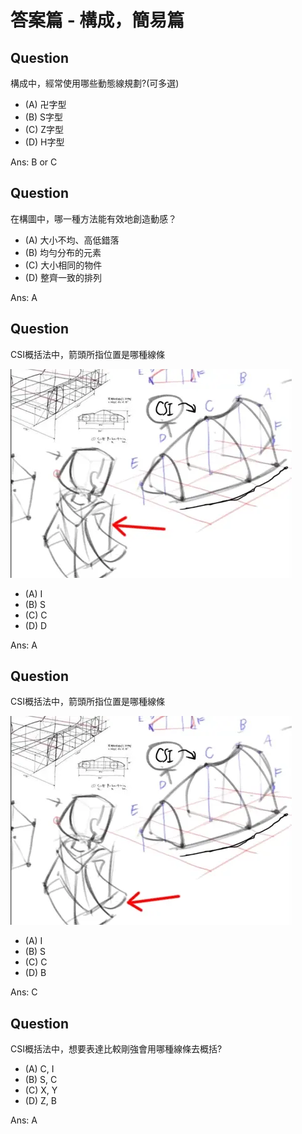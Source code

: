 # 答案篇 - 構成，簡易篇

## Question
構成中，經常使用哪些動態線規劃?(可多選)

* (A) 卍字型
* (B) S字型
* (C) Z字型
* (D) H字型

Ans: B or C

## Question

在構圖中，哪一種方法能有效地創造動感？

* (A) 大小不均、高低錯落
* (B) 均勻分布的元素
* (C) 大小相同的物件
* (D) 整齊一致的排列

Ans: A

## Question

CSI概括法中，箭頭所指位置是哪種線條

![](./CSI_I.webp)

* (A) I
* (B) S
* (C) C
* (D) D

Ans: A

## Question

CSI概括法中，箭頭所指位置是哪種線條

![](./CSI_C.webp)

* (A) I
* (B) S
* (C) C
* (D) B

Ans: C

## Question

CSI概括法中，想要表達比較剛強會用哪種線條去概括?

* (A) C, I
* (B) S, C
* (C) X, Y
* (D) Z, B

Ans: A


